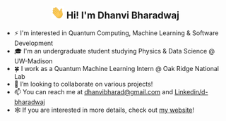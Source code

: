 <h2 align = center><img src="https://raw.githubusercontent.com/ABSphreak/ABSphreak/master/gifs/Hi.gif" width="30px"> Hi! I'm Dhanvi Bharadwaj </h2>
  
- ⚡ I'm interested in Quantum Computing, Machine Learning & Software Development
- 🎓 I'm an undergraduate student studying Physics & Data Science @ UW-Madison
- 🍀 I work as a Quantum Machine Learning Intern @ Oak Ridge National Lab
- 🤝 I’m looking to collaborate on various projects!
- 📫 You can reach me at dhanvibharad@gmail.com and <a href=https://www.linkedin.com/in/d-bharadwaj/> Linkedin/d-bharadwaj </a>
- 🕸  If you are interested in more details, check out <a href=https://d-bharadwaj.github.io/website/ >my website</a>!
